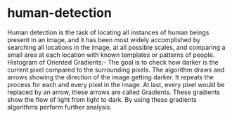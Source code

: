 # human-detection
Human detection is the task of locating all instances of human beings present in an image, and it has been most widely accomplished by searching all locations in the image, at all possible scales, and comparing a small area at each location with known templates or patterns of people.
Histogram of Oriented Gradients:- The goal is to check how darker is the current pixel compared to the surrounding pixels. The algorithm draws and arrows showing the direction of the image getting darker. It repeats the process for each and every pixel in the image. At last, every pixel would be replaced by an arrow, these arrows are called Gradients. These gradients show the flow of light from light to dark. By using these gradients algorithms perform further analysis. 
